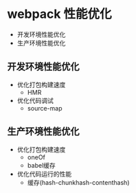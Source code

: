# webpack 性能优化
* 开发环境性能优化
* 生产环境性能优化

## 开发环境性能优化
* 优化打包构建速度
  * HMR 
* 优化代码调试
  * source-map
  
## 生产环境性能优化
* 优化打包构建速度
  * oneOf
  * babel缓存
* 优化代码运行的性能
  * 缓存(hash-chunkhash-contenthash)